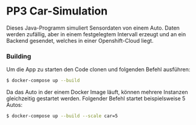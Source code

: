 # PP3 Car-Simulation
Dieses Java-Programm simuliert Sensordaten von einem Auto. Daten werden zufällig, aber in einem festgelegtem Intervall erzeugt und an ein Backend gesendet, welches in einer Openshift-Cloud liegt. 

### Building
Um die App zu starten den Code clonen und folgenden Befehl ausführen:
```sh
$ docker-compose up --build
```
Da das Auto in der einem Docker Image läuft, können mehrere Instanzen gleichzeitig gestartet werden. 
Folgender Befehl startet beispielsweise 5 Autos:
```sh
$ docker-compose up --build --scale car=5
```